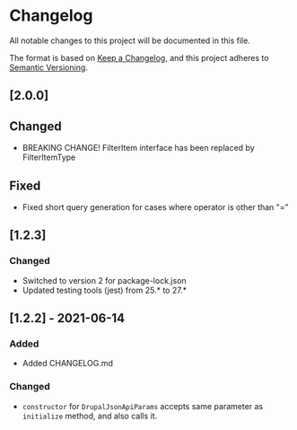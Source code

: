 # Changelog
All notable changes to this project will be documented in this file.

The format is based on [Keep a Changelog](https://keepachangelog.com/en/1.0.0/),
and this project adheres to [Semantic Versioning](https://semver.org/spec/v2.0.0.html).

## [2.0.0]

## Changed

- BREAKING CHANGE! FilterItem interface has been replaced by FilterItemType

## Fixed

- Fixed short query generation for cases where operator is other than "="
## [1.2.3]
### Changed
- Switched to version 2 for package-lock.json
- Updated testing tools (jest) from 25.* to 27.*
## [1.2.2] - 2021-06-14
### Added
- Added CHANGELOG.md
### Changed
- `constructor` for `DrupalJsonApiParams` accepts same parameter as `initialize` method, and also calls it.
